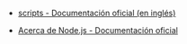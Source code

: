 

  * [scripts - Documentación oficial (en inglés)](https://docs.npmjs.com/misc/scripts)



* [Acerca de Node.js - Documentación oficial](https://nodejs.org/es/about/)

